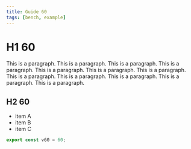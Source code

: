 ```yaml
---
title: Guide 60
tags: [bench, example]
---
```


# H1 60

This is a paragraph. This is a paragraph. This is a paragraph. This is a paragraph. This is a paragraph. This is a paragraph. This is a paragraph. This is a paragraph. This is a paragraph. This is a paragraph. This is a paragraph. This is a paragraph. 

## H2 60

- item A
- item B
- item C

```ts
export const v60 = 60;
```